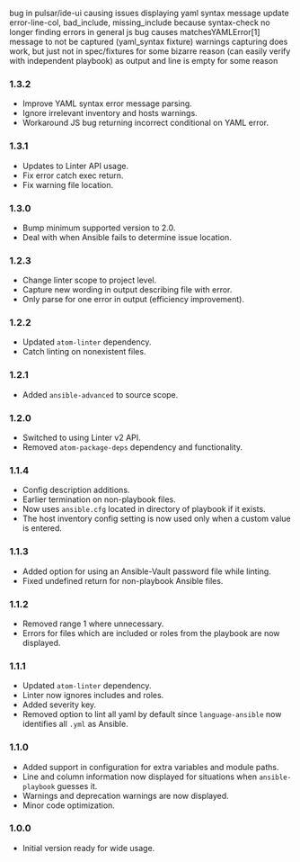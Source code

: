 bug in pulsar/ide-ui causing issues displaying yaml syntax message
update error-line-col, bad_include, missing_include because syntax-check no longer finding errors in general
js bug causes matchesYAMLError[1] message to not be captured (yaml_syntax fixture)
warnings capturing does work, but just not in spec/fixtures for some bizarre reason (can easily verify with independent playbook) as output and line is empty for some reason

### 1.3.2
- Improve YAML syntax error message parsing.
- Ignore irrelevant inventory and hosts warnings.
- Workaround JS bug returning incorrect conditional on YAML error.

### 1.3.1
- Updates to Linter API usage.
- Fix error catch exec return.
- Fix warning file location.

### 1.3.0
- Bump minimum supported version to 2.0.
- Deal with when Ansible fails to determine issue location.

### 1.2.3
- Change linter scope to project level.
- Capture new wording in output describing file with error.
- Only parse for one error in output (efficiency improvement).

### 1.2.2
- Updated `atom-linter` dependency.
- Catch linting on nonexistent files.

### 1.2.1
- Added `ansible-advanced` to source scope.

### 1.2.0
- Switched to using Linter v2 API.
- Removed `atom-package-deps` dependency and functionality.

### 1.1.4
- Config description additions.
- Earlier termination on non-playbook files.
- Now uses `ansible.cfg` located in directory of playbook if it exists.
- The host inventory config setting is now used only when a custom value is entered.

### 1.1.3
- Added option for using an Ansible-Vault password file while linting.
- Fixed undefined return for non-playbook Ansible files.

### 1.1.2
- Removed range 1 where unnecessary.
- Errors for files which are included or roles from the playbook are now displayed.

### 1.1.1
- Updated `atom-linter` dependency.
- Linter now ignores includes and roles.
- Added severity key.
- Removed option to lint all yaml by default since `language-ansible` now identifies all `.yml` as Ansible.

### 1.1.0
- Added support in configuration for extra variables and module paths.
- Line and column information now displayed for situations when `ansible-playbook` guesses it.
- Warnings and deprecation warnings are now displayed.
- Minor code optimization.

### 1.0.0
- Initial version ready for wide usage.

